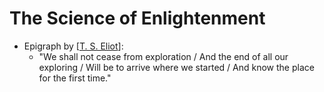 # The Science of Enlightenment

- Epigraph by [[T. S. Eliot]]:
  - "We shall not cease from exploration / And the end of all our exploring / Will be to arrive where we started / And know the place for the first time."


[//begin]: # "Autogenerated link references for markdown compatibility"
[T. S. Eliot]: t-s-eliot "T. S. Eliot"
[//end]: # "Autogenerated link references"